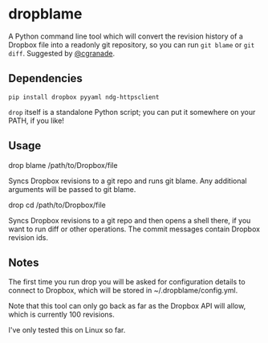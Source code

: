 # dropblame

A Python command line tool which will convert the revision history of a Dropbox file into a readonly git repository, so you can run `git blame` or `git diff`. Suggested by [@cgranade](https://twitter.com/cgranade/status/683957037173059584).

## Dependencies

`pip install dropbox pyyaml ndg-httpsclient`

`drop` itself is a standalone Python script; you can put it somewhere on your PATH, if you like!

## Usage

drop blame /path/to/Dropbox/file

Syncs Dropbox revisions to a git repo and runs git blame. Any additional arguments will be passed to git blame.

drop cd /path/to/Dropbox/file

Syncs Dropbox revisions to a git repo and then opens a shell there, if you want to run diff or other operations. The commit messages contain Dropbox revision ids.

## Notes

The first time you run drop you will be asked for configuration details to connect to Dropbox, which will be stored in ~/.dropblame/config.yml.

Note that this tool can only go back as far as the Dropbox API will allow, which is currently 100 revisions.

I've only tested this on Linux so far.
